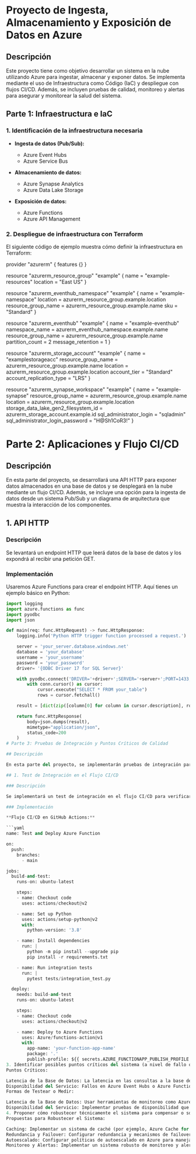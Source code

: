 # Proyecto de Ingesta, Almacenamiento y Exposición de Datos en Azure

## Descripción

Este proyecto tiene como objetivo desarrollar un sistema en la nube utilizando Azure para ingestar, almacenar y exponer datos. Se implementa mediante el uso de Infraestructura como Código (IaC) y despliegue con flujos CI/CD. Además, se incluyen pruebas de calidad, monitoreo y alertas para asegurar y monitorear la salud del sistema.

## Parte 1: Infraestructura e IaC

### 1. Identificación de la infraestructura necesaria

- **Ingesta de datos (Pub/Sub):**
  - Azure Event Hubs
  - Azure Service Bus

- **Almacenamiento de datos:**
  - Azure Synapse Analytics
  - Azure Data Lake Storage

- **Exposición de datos:**
  - Azure Functions
  - Azure API Management

### 2. Despliegue de infraestructura con Terraform

El siguiente código de ejemplo muestra cómo definir la infraestructura en Terraform:

provider "azurerm" {
  features {}
}

resource "azurerm_resource_group" "example" {
  name     = "example-resources"
  location = "East US"
}

resource "azurerm_eventhub_namespace" "example" {
  name                = "example-namespace"
  location            = azurerm_resource_group.example.location
  resource_group_name = azurerm_resource_group.example.name
  sku                 = "Standard"
}

resource "azurerm_eventhub" "example" {
  name                = "example-eventhub"
  namespace_name      = azurerm_eventhub_namespace.example.name
  resource_group_name = azurerm_resource_group.example.name
  partition_count     = 2
  message_retention   = 1
}

resource "azurerm_storage_account" "example" {
  name                     = "examplestorageacc"
  resource_group_name      = azurerm_resource_group.example.name
  location                 = azurerm_resource_group.example.location
  account_tier             = "Standard"
  account_replication_type = "LRS"
}

resource "azurerm_synapse_workspace" "example" {
  name                = "example-synapse"
  resource_group_name = azurerm_resource_group.example.name
  location            = azurerm_resource_group.example.location
  storage_data_lake_gen2_filesystem_id = azurerm_storage_account.example.id
  sql_administrator_login = "sqladmin"
  sql_administrator_login_password = "H@Sh1CoR3!"
}


# Parte 2: Aplicaciones y Flujo CI/CD

## Descripción

En esta parte del proyecto, se desarrollará una API HTTP para exponer datos almacenados en una base de datos y se desplegará en la nube mediante un flujo CI/CD. Además, se incluye una opción para la ingesta de datos desde un sistema Pub/Sub y un diagrama de arquitectura que muestra la interacción de los componentes.

## 1. API HTTP

### Descripción

Se levantará un endpoint HTTP que leerá datos de la base de datos y los expondrá al recibir una petición GET.

### Implementación

Usaremos Azure Functions para crear el endpoint HTTP. Aquí tienes un ejemplo básico en Python:

```python
import logging
import azure.functions as func
import pyodbc
import json

def main(req: func.HttpRequest) -> func.HttpResponse:
    logging.info('Python HTTP trigger function processed a request.')

    server = 'your_server.database.windows.net'
    database = 'your_database'
    username = 'your_username'
    password = 'your_password'
    driver= '{ODBC Driver 17 for SQL Server}'

    with pyodbc.connect('DRIVER='+driver+';SERVER='+server+';PORT=1433;DATABASE='+database+';UID='+username+';PWD='+ password) as conn:
        with conn.cursor() as cursor:
            cursor.execute("SELECT * FROM your_table")
            rows = cursor.fetchall()

    result = [dict(zip([column[0] for column in cursor.description], row)) for row in rows]

    return func.HttpResponse(
        body=json.dumps(result),
        mimetype="application/json",
        status_code=200
    )
# Parte 3: Pruebas de Integración y Puntos Críticos de Calidad

## Descripción

En esta parte del proyecto, se implementarán pruebas de integración para verificar que la API está exponiendo los datos correctamente, se propondrán otras pruebas de integración, se identificarán posibles puntos críticos del sistema y se propondrán formas de robustecer el sistema.

## 1. Test de Integración en el Flujo CI/CD

### Descripción

Se implementará un test de integración en el flujo CI/CD para verificar que la API efectivamente está exponiendo los datos de la base de datos.

### Implementación

**Flujo CI/CD en GitHub Actions:**

```yaml
name: Test and Deploy Azure Function

on:
  push:
    branches:
      - main

jobs:
  build-and-test:
    runs-on: ubuntu-latest

    steps:
    - name: Checkout code
      uses: actions/checkout@v2

    - name: Set up Python
      uses: actions/setup-python@v2
      with:
        python-version: '3.8'

    - name: Install dependencies
      run: |
        python -m pip install --upgrade pip
        pip install -r requirements.txt

    - name: Run integration tests
      run: |
        pytest tests/integration_test.py

  deploy:
    needs: build-and-test
    runs-on: ubuntu-latest

    steps:
    - name: Checkout code
      uses: actions/checkout@v2

    - name: Deploy to Azure Functions
      uses: Azure/functions-action@v1
      with:
        app-name: 'your-function-app-name'
        package: '.'
        publish-profile: ${{ secrets.AZURE_FUNCTIONAPP_PUBLISH_PROFILE }}
3. Identificar posibles puntos críticos del sistema (a nivel de fallo o performance) diferentes al punto anterior y proponer formas de testearlos o medirlos (no implementar)
Puntos Críticos:

Latencia de la Base de Datos: La latencia en las consultas a la base de datos puede afectar el rendimiento de la API.
Disponibilidad del Servicio: Fallos en Azure Event Hubs o Azure Functions pueden interrumpir el flujo de datos.
Formas de Testear o Medir:

Latencia de la Base de Datos: Usar herramientas de monitoreo como Azure Monitor para medir la latencia de las consultas y establecer alertas si superan un umbral definido.
Disponibilidad del Servicio: Implementar pruebas de disponibilidad que verifiquen periódicamente el estado de los servicios críticos y alerten en caso de fallos.
4. Proponer cómo robustecer técnicamente el sistema para compensar o solucionar dichos puntos críticos
Propuestas para Robustecer el Sistema:

Caching: Implementar un sistema de caché (por ejemplo, Azure Cache for Redis) para reducir la carga en la base de datos y mejorar la latencia de las respuestas.
Redundancia y Failover: Configurar redundancia y mecanismos de failover para Azure Event Hubs y Azure Functions para asegurar la alta disponibilidad del sistema.
Autoescalado: Configurar políticas de autoescalado en Azure para manejar incrementos en la carga de trabajo sin degradación del rendimiento.
Monitoreo y Alertas: Implementar un sistema robusto de monitoreo y alertas utilizando Azure Monitor y Application Insights para detectar y responder rápidamente a problemas de rendimiento y disponibilidad.